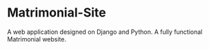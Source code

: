 # Matrimonial-Site
A web application designed on Django and Python. A fully functional Matrimonial website. 
